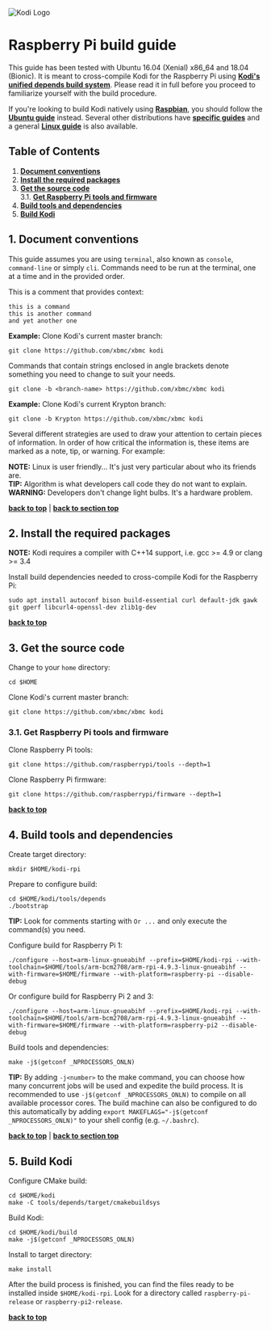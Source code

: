 ![Kodi Logo](resources/banner_slim.png)

# Raspberry Pi build guide
This guide has been tested with Ubuntu 16.04 (Xenial) x86_64 and 18.04 (Bionic). It is meant to cross-compile Kodi for the Raspberry Pi using **[Kodi's unified depends build system](../tools/depends/README.md)**. Please read it in full before you proceed to familiarize yourself with the build procedure.

If you're looking to build Kodi natively using **[Raspbian](https://www.raspberrypi.org/downloads/raspbian/)**, you should follow the **[Ubuntu guide](README.Ubuntu.md)** instead. Several other distributions have **[specific guides](README.md)** and a general **[Linux guide](README.Linux.md)** is also available.

## Table of Contents
1. **[Document conventions](#1-document-conventions)**
2. **[Install the required packages](#2-install-the-required-packages)**
3. **[Get the source code](#3-get-the-source-code)**  
  3.1. **[Get Raspberry Pi tools and firmware](#31-get-raspberry-pi-tools-and-firmware)**
4. **[Build tools and dependencies](#4-build-tools-and-dependencies)**
5. **[Build Kodi](#5-build-kodi)**

## 1. Document conventions
This guide assumes you are using `terminal`, also known as `console`, `command-line` or simply `cli`. Commands need to be run at the terminal, one at a time and in the provided order.

This is a comment that provides context:
```
this is a command
this is another command
and yet another one
```

**Example:** Clone Kodi's current master branch:
```
git clone https://github.com/xbmc/xbmc kodi
```

Commands that contain strings enclosed in angle brackets denote something you need to change to suit your needs.
```
git clone -b <branch-name> https://github.com/xbmc/xbmc kodi
```

**Example:** Clone Kodi's current Krypton branch:
```
git clone -b Krypton https://github.com/xbmc/xbmc kodi
```

Several different strategies are used to draw your attention to certain pieces of information. In order of how critical the information is, these items are marked as a note, tip, or warning. For example:
 
**NOTE:** Linux is user friendly... It's just very particular about who its friends are.  
**TIP:** Algorithm is what developers call code they do not want to explain.  
**WARNING:** Developers don't change light bulbs. It's a hardware problem.

**[back to top](#table-of-contents)** | **[back to section top](#1-document-conventions)**

## 2. Install the required packages
**NOTE:** Kodi requires a compiler with C++14 support, i.e. gcc >= 4.9 or clang >= 3.4

Install build dependencies needed to cross-compile Kodi for the Raspberry Pi:
```
sudo apt install autoconf bison build-essential curl default-jdk gawk git gperf libcurl4-openssl-dev zlib1g-dev
```

**[back to top](#table-of-contents)**

## 3. Get the source code
Change to your `home` directory:
```
cd $HOME
```

Clone Kodi's current master branch:
```
git clone https://github.com/xbmc/xbmc kodi
```

### 3.1. Get Raspberry Pi tools and firmware
Clone Raspberry Pi tools:
```
git clone https://github.com/raspberrypi/tools --depth=1
```

Clone Raspberry Pi firmware:
```
git clone https://github.com/raspberrypi/firmware --depth=1
```

**[back to top](#table-of-contents)**

## 4. Build tools and dependencies
Create target directory:
```
mkdir $HOME/kodi-rpi
```

Prepare to configure build:
```
cd $HOME/kodi/tools/depends
./bootstrap
```

**TIP:** Look for comments starting with `Or ...` and only execute the command(s) you need.

Configure build for Raspberry Pi 1:
```
./configure --host=arm-linux-gnueabihf --prefix=$HOME/kodi-rpi --with-toolchain=$HOME/tools/arm-bcm2708/arm-rpi-4.9.3-linux-gnueabihf --with-firmware=$HOME/firmware --with-platform=raspberry-pi --disable-debug
```

Or configure build for Raspberry Pi 2 and 3:
```
./configure --host=arm-linux-gnueabihf --prefix=$HOME/kodi-rpi --with-toolchain=$HOME/tools/arm-bcm2708/arm-rpi-4.9.3-linux-gnueabihf --with-firmware=$HOME/firmware --with-platform=raspberry-pi2 --disable-debug
```

Build tools and dependencies:
```
make -j$(getconf _NPROCESSORS_ONLN)
```

**TIP:** By adding `-j<number>` to the make command, you can choose how many concurrent jobs will be used and expedite the build process. It is recommended to use `-j$(getconf _NPROCESSORS_ONLN)` to compile on all available processor cores. The build machine can also be configured to do this automatically by adding `export MAKEFLAGS="-j$(getconf _NPROCESSORS_ONLN)"` to your shell config (e.g. `~/.bashrc`).

**[back to top](#table-of-contents)** | **[back to section top](#4-build-tools-and-dependencies)**

## 5. Build Kodi
Configure CMake build:
```
cd $HOME/kodi
make -C tools/depends/target/cmakebuildsys
```

Build Kodi:
```
cd $HOME/kodi/build
make -j$(getconf _NPROCESSORS_ONLN)
```

Install to target directory:
```
make install
```

After the build process is finished, you can find the files ready to be installed inside `$HOME/kodi-rpi`. Look for a directory called `raspberry-pi-release` or `raspberry-pi2-release`.

**[back to top](#table-of-contents)**


